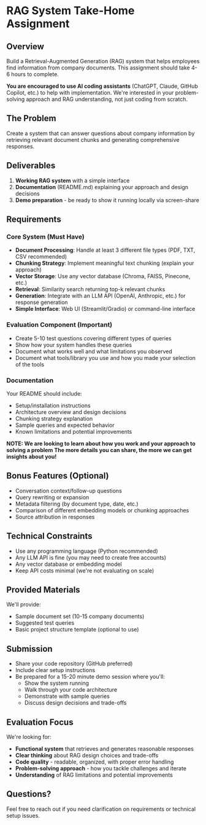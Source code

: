 # RAG System Take-Home Assignment

## Overview
Build a Retrieval-Augmented Generation (RAG) system that helps employees find information from company documents. This assignment should take 4-6 hours to complete.

**You are encouraged to use AI coding assistants** (ChatGPT, Claude, GitHub Copilot, etc.) to help with implementation. We're interested in your problem-solving approach and RAG understanding, not just coding from scratch.

## The Problem
Create a system that can answer questions about company information by retrieving relevant document chunks and generating comprehensive responses.

## Deliverables
1. **Working RAG system** with a simple interface
2. **Documentation** (README.md) explaining your approach and design decisions
3. **Demo preparation** - be ready to show it running locally via screen-share

## Requirements

### Core System (Must Have)
- **Document Processing**: Handle at least 3 different file types (PDF, TXT, CSV recommended)
- **Chunking Strategy**: Implement meaningful text chunking (explain your approach)
- **Vector Storage**: Use any vector database (Chroma, FAISS, Pinecone, etc.)
- **Retrieval**: Similarity search returning top-k relevant chunks
- **Generation**: Integrate with an LLM API (OpenAI, Anthropic, etc.) for response generation
- **Simple Interface**: Web UI (Streamlit/Gradio) or command-line interface

### Evaluation Component (Important)
- Create 5-10 test questions covering different types of queries
- Show how your system handles these queries
- Document what works well and what limitations you observed
- Document what tools/library you use and how you made your selection of the tools

### Documentation
Your README should include:
- Setup/installation instructions
- Architecture overview and design decisions
- Chunking strategy explanation
- Sample queries and expected behavior
- Known limitations and potential improvements

**NOTE: We are looking to learn about how you work and your approach to solving a problem The more details you can share, the more we can get insights about you!**  

## Bonus Features (Optional)
- Conversation context/follow-up questions
- Query rewriting or expansion
- Metadata filtering (by document type, date, etc.)
- Comparison of different embedding models or chunking approaches
- Source attribution in responses

## Technical Constraints
- Use any programming language (Python recommended)
- Any LLM API is fine (you may need to create free accounts)
- Any vector database or embedding model
- Keep API costs minimal (we're not evaluating on scale)

## Provided Materials
We'll provide:
- Sample document set (10-15 company documents)
- Suggested test queries
- Basic project structure template (optional to use)

## Submission
- Share your code repository (GitHub preferred)
- Include clear setup instructions
- Be prepared for a 15-20 minute demo session where you'll:
  - Show the system running
  - Walk through your code architecture
  - Demonstrate with sample queries
  - Discuss design decisions and trade-offs

## Evaluation Focus
We're looking for:
- **Functional system** that retrieves and generates reasonable responses
- **Clear thinking** about RAG design choices and trade-offs
- **Code quality** - readable, organized, with proper error handling
- **Problem-solving approach** - how you tackle challenges and iterate
- **Understanding** of RAG limitations and potential improvements

## Questions?
Feel free to reach out if you need clarification on requirements or technical setup issues.
